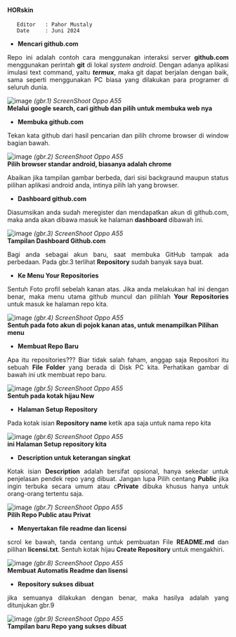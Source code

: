 #### HORskin

```
   Editor 	: Pahor Mustaly
   Date 	: Juni 2024
```

- **Mencari github.com**
<p align=justify>
Repo ini adalah contoh cara 
menggunakan interaksi server 
<b>github.com</b> 
menggunakan perintah <b>git</b> di lokal 
<i>system android</i>. Dengan adanya aplikasi 
imulasi text command, yaitu <b><i>termux</i></b>, 
maka git dapat berjalan dengan baik, 
sama seperti menggunakan PC biasa yang
dilakukan para programer di seluruh 
dunia.
</p>

![image](HUB_1.png)
<i>(gbr.1) ScreenShoot Oppo A55</i>
<br/>
<b>Melalui google search, cari github dan pilih
untuk membuka web nya</b>
<br>

- **Membuka github.com**
<p align=justify>
Tekan kata github dari hasil pencarian dan pilih 
chrome browser di window bagian bawah.
</p>

![image](HUB_2.png)
<i>(gbr.2) ScreenShoot Oppo A55</i>
<br/>
<b>Pilih browser standar android, biasanya adalah
 chrome</b>
<br>

<p align=justify>
Abaikan jika tampilan gambar berbeda, dari sisi 
backgraund maupun status pilihan aplikasi android 
anda, intinya pilih lah yang browser. 
</p>

- **Dashboard github.com**
<p align=justify>
Diasumsikan anda sudah meregister dan mendapatkan 
akun di github.com,
maka anda akan dibawa masuk ke halaman 
<b>dashboard</b> dibawah ini.
</p>

![image](HUB_3.png)
<i>(gbr.3) ScreenShoot Oppo A55</i>
<br/>
<b>Tampilan Dashboard Github.com</b>
<br>

<p align=justify> Bagi anda sebagai akun baru, 
saat membuka GitHub tampak ada perbedaan. Pada 
gbr.3 terlihat <b>Repository</b> sudah banyak 
saya buat. </p>

- **Ke Menu Your Repositories** 
<p align=justify> Sentuh Foto 
profil sebelah kanan atas. Jika 
anda melakukan hal ini dengan 
benar, maka menu utama github 
muncul dan pilihlah <b>Your 
Repositories</b> untuk masuk 
ke halaman repo kita.</p>

![image](HUB_4.png)
<i>(gbr.4) ScreenShoot Oppo A55</i> 
<br/> 
<b> 
Sentuh pada foto akun di pojok kanan atas, 
untuk menampilkan Pilihan menu 
</b> 
<br>

- **Membuat Repo Baru** 
<p align=justify> Apa itu 
repositories??? Biar tidak salah 
faham, anggap saja Repositori itu 
sebuah <b>File Folder</b> yang 
berada di Disk PC kita. 
Perhatikan gambar di bawah ini 
utk membuat repo baru. </p>

![image](HUB_5.png)
<i>(gbr.5) ScreenShoot Oppo A55</i>
<br/>
<b>
Sentuh pada kotak hijau New 
</b>
<br>

- **Halaman Setup Repository**
<p align=justify> Pada kotak isian 
<b>Repository name</b> ketik apa 
saja untuk nama repo kita 
</p>

![image](HUB_6.png)
<i>(gbr.6) ScreenShoot Oppo A55</i>
<br/>
<b>
ini Halaman Setup repository kita
</b>
<br>

- **Description untuk keterangan singkat** 
 <p align=justify> Kotak isian 
 <b>Description</b> adalah bersifat 
 opsional, hanya sekedar untuk penjelasan 
 pendek repo yang dibuat. Jangan lupa 
 Pilih centang <b>Public</b> jika ingin 
 terbuka secara umum atau c<b>Private</b> 
 dibuka khusus hanya untuk orang-orang 
 tertentu saja. </p>

![image](HUB_7.png)
<i>(gbr.7) ScreenShoot Oppo A55</i>
<br/>
<b>
Pilih Repo Public atau Privat
</b>
<br>

- **Menyertakan file readme dan licensi** 
 <p align=justify> scrol ke bawah, tanda 
 centang untuk pembuatan File 
 <b>README.md</b> dan pilihan 
 <b>licensi.txt</b>. Sentuh kotak hijau 
 <b>Create Repository</b> untuk mengakhiri.
</p>

![image](HUB_8.png)
<i>(gbr.8) ScreenShoot Oppo A55</i>
<br/>
<b>
Membuat Automatis Readme dan lisensi
</b>
<br>

- **Repository sukses dibuat** 
 
 <p align=justify> jika semuanya dilakukan 
dengan benar, maka hasilya adalah yang 
ditunjukan gbr.9 </p>

![image](HUB_9.png)
<i>(gbr.9) ScreenShoot Oppo A55</i>
<br/>
<b>
Tampilan baru Repo yang sukses dibuat
</b>
<br>
